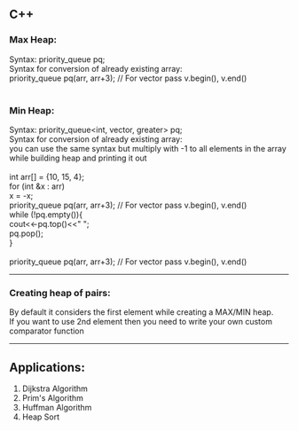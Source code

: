 ## __C++__
### Max Heap: 
Syntax: priority_queue<int> pq; <br />
Syntax for conversion of already existing array: <br />
priority_queue<int> pq(arr, arr+3);    // For vector pass v.begin(), v.end() <br />
<br />
### Min Heap:<br />
Syntax: priority_queue<int, vector<int>, greater<int>> pq;<br />
Syntax for conversion of already existing array: <br />
you can use the same syntax but multiply with -1 to all elements in the array while building heap and printing it out<br />  
int arr[] = {10, 15, 4}; <br /> 
for (int &x : arr) <br /> 
    x = -x; <br /> 
priority_queue<int> pq(arr, arr+3);    // For vector pass v.begin(), v.end() <br /> 
while (!pq.empty()){ <br /> 
    cout<<-pq.top()<<" "; <br /> 
    pq.pop(); <br /> 
} <br /> 
<br /> 
priority_queue<int> pq(arr, arr+3);    // For vector pass v.begin(), v.end() <br />


__________________________________________________________________________________________

### Creating heap of pairs:
By default it considers the first element while creating a MAX/MIN heap. <br />
If you want to use 2nd element then you need to write your own custom comparator function <br />

__________________________________________________________________________________________

## Applications:

1. Dijkstra Algorithm
2. Prim's Algorithm
3. Huffman Algorithm
4. Heap Sort

